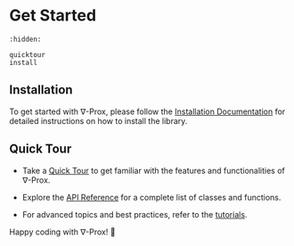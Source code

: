 # Get Started

```{toctree}
:hidden:

quicktour
install
```

## Installation

To get started with ∇-Prox, please follow the [Installation Documentation](install) for detailed instructions on how to install the library.

## Quick Tour

- Take a [Quick Tour](quicktour) to get familiar with the features and functionalities of ∇-Prox.

- Explore the [API Reference](../api/index) for a complete list of classes and functions.

- For advanced topics and best practices, refer to the [tutorials](../tutorials/index).


Happy coding with ∇-Prox! 🎉